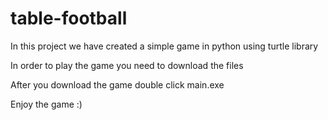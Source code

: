 # table-football
In this project we have created a simple game in python using turtle library 

In order to play the game you need to download the files

After you download the game double click main.exe


Enjoy the game :)
